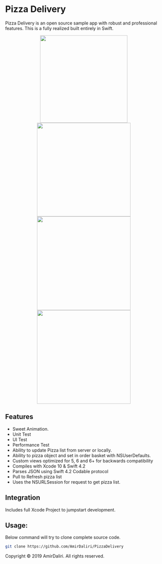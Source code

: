# Pizza Delivery

Pizza Delivery is an open source sample app with robust and professional features. This is a fully realized built entirely in Swift. 


<p align="center">
    <img src="https://files.fm/thumb_show.php?i=8f3u73ra&view" width="280">
    <img src="https://files.fm/thumb_show.php?i=hjc4acft&view" width="300">
    <img src="https://files.fm/thumb_show.php?i=bkrhz7yx&view" width="300">
    <img src="https://files.fm/thumb_show.php?i=4rufwum3&view" width="300">
</p>


## Features

- Sweet Animation.
- Unit Test
- UI Test
- Performance Test
- Ability to update Pizza list from server or locally. 
- Ability to pizza object and set in order basket with NSUserDefaults. 
- Custom views optimized for 5, 6 and 6+ for backwards compatibility
- Compiles with Xcode 10 & Swift 4.2
- Parses JSON using Swift 4.2 Codable protocol
- Pull to Refresh pizza list
- Uses the NSURLSession for request to get pizza list.

## Integration

Includes full Xcode Project to jumpstart development.

## Usage:

Below command will try to clone complete source code.

```sh
git clone https://github.com/AmirDaliri/PizzaDelivery
```

Copyright © 2019 AmirDaliri. All rights reserved.
